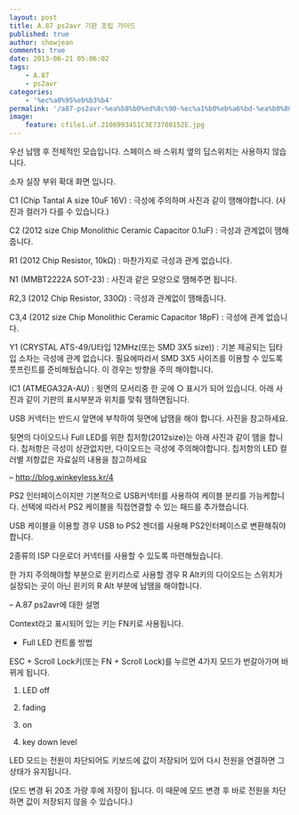 ```yaml
---
layout: post
title: A.87 ps2avr 기판 조립 가이드
published: true
author: showjean
comments: true
date: 2013-06-21 05:06:02
tags:
    - A.87
    - ps2avr
categories:
    - '%ec%a0%95%eb%b3%b4'
permalink: '/a87-ps2avr-%ea%b8%b0%ed%8c%90-%ec%a1%b0%eb%a6%bd-%ea%b0%80%ec%9d%b4%eb%93%9c'
image:
    feature: cfile1.uf.2106993451C3E73708152E.jpg
---
```

우선 납땜 후 전체적인 모습입니다. 스페이스 바 스위치 옆의 딥스위치는 사용하지 않습니다.


  










소자 실장 부위 확대 화면 입니다.


  








C1 (Chip Tantal A size 10uF 16V) : 극성에 주의하며 사진과 같이 땜해야합니다. (사진과 컬러가 다를 수 있습니다.)

C2 (2012 size Chip Monolithic Ceramic Capacitor 0.1uF) : 극성과 관계없이 땜해줍니다.&nbsp;

R1 (2012 Chip Resistor, 10kΩ) : 마찬가지로 극성과 관계 없습니다.


  










N1 (MMBT2222A SOT-23) : 사진과 같은 모양으로 땜해주면 됩니다.


  










R2,3 (2012 Chip Resistor, 330Ω) : 극성과 관계없이 땜해줍니다.


  










C3,4 (2012 size Chip Monolithic Ceramic Capacitor 18pF) : 극성에 관계 없습니다.

Y1 (CRYSTAL ATS-49/U타입 12MHz(또는 SMD 3X5 size)) : 기본 제공되는 딥타입 소자는 극성에 관계 없습니다. 필요에따라서 SMD 3X5 사이즈를 이용할 수 있도록 풋프린트를 준비해뒀습니다. 이 경우는 방향을 주의 해야합니다.


  












IC1 (ATMEGA32A-AU) : 윗면의 모서리중 한 곳에 ○ 표시가 되어 있습니다. 아래 사진과 같이 기판의 표시부분과 위치를 맞춰 땜하면됩니다.


  










USB 커넥터는 반드시 앞면에 부착하여 뒷면에 납땜을 해야 합니다. 사진을 참고하세요.


  










뒷면의 다이오드나 Full LED를 위한 칩저항(2012size)는 아래 사진과 같이 땜을 합니다. 칩저항은 극성이 상관없지만, 다이오드는 극성에 주의해야합니다. 칩저항의 LED 컬러별 저항값은 자료실의 내용을 참고하세요&nbsp;

&#8211;&nbsp;http://blog.winkeyless.kr/4


  












PS2 인터페이스이지만 기본적으로 USB커넥터를 사용하여 케이블 분리를 가능케합니다. 선택에 따라서 PS2 케이블을 직접연결할 수 있는 패드를 추가했습니다.


  










USB 케이블을 이용할 경우 USB to PS2 젠더를 사용해 PS2인터페이스로 변환해줘야 합니다.


  








2종류의 ISP 다운로더 커넥터를 사용할 수 있도록 마련해뒀습니다.


  












한 가지 주의해야할 부분으로 윈키리스로 사용할 경우 R Alt키의 다이오드는 스위치가 실장되는 곳이 아닌 윈키의 R Alt 부분에 납땜을 해야합니다.


  










&#8211; A.87 ps2avr에 대한 설명



Context라고 표시되어 있는 키는 FN키로 사용됩니다.


  










* Full LED 컨트롤 방법



ESC + Scroll Lock키(또는 FN + Scroll Lock)를 누르면 4가지 모드가 번갈아가며 바뀌게 됩니다.

1. LED off

2. fading

3. on

4. key down level



LED 모드는 전원이 차단되어도 키보드에 값이 저장되어 있어 다시 전원을 연결하면 그 상태가 유지됩니다.&nbsp;

(모드 변경 뒤 20초 가량 후에 저장이 됩니다. 이 때문에 모드 변경 후 바로 전원을 차단하면 값이 저장되지 않을 수 있습니다.)








